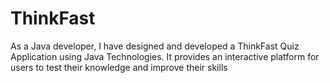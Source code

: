 # ThinkFast
As a Java developer, I have designed and developed a ThinkFast Quiz Application using Java Technologies. It provides an interactive platform for users to test their knowledge and improve their skills
